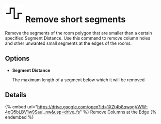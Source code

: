 # ![](../../.gitbook/assets/remove-short-segments.svg#thumbnail) Remove short segments

Remove the segments of the room polygon that are smaller than a certain specified Segment Distance. Use this command to remove column holes and other unwanted small segments at the edges of the rooms.

## Options

* **Segment Distance**

  The maximum length of a segment below which it will be removed

## Details

{% embed url="https://drive.google.com/open?id=1XZt4b8qwogVWW-4qQ5bLBV1w9Saul_nw&usp=drive_fs" %}
Remove Columns at the Edge
{% endembed %}

<style>
img[src*="#thumbnail"] {
   width:50px;
   height:50px;
}
</style>